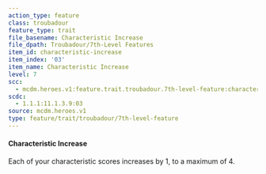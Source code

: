```yaml
---
action_type: feature
class: troubadour
feature_type: trait
file_basename: Characteristic Increase
file_dpath: Troubadour/7th-Level Features
item_id: characteristic-increase
item_index: '03'
item_name: Characteristic Increase
level: 7
scc:
  - mcdm.heroes.v1:feature.trait.troubadour.7th-level-feature:characteristic-increase
scdc:
  - 1.1.1:11.1.3.9:03
source: mcdm.heroes.v1
type: feature/trait/troubadour/7th-level-feature
---
```


#### Characteristic Increase

Each of your characteristic scores increases by 1, to a maximum of 4.
